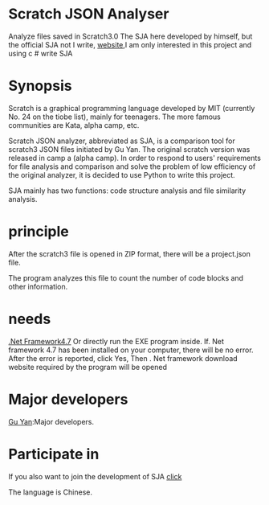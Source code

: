 # Scratch JSON Analyser
Analyze files saved in Scratch3.0
The SJA here developed by himself, but the official SJA not I write, [website](https://gitee.com/gitkunkun/SJA),I am only interested in this project and using c # write SJA

# Synopsis
Scratch is a graphical programming language developed by MIT (currently No. 24 on the tiobe list), mainly for teenagers. The more famous communities are Kata, alpha camp, etc.

Scratch JSON analyzer, abbreviated as SJA, is a comparison tool for scratch3 JSON files initiated by Gu Yan. The original scratch version was released in camp a (alpha camp). In order to respond to users' requirements for file analysis and comparison and solve the problem of low efficiency of the original analyzer, it is decided to use Python to write this project.

SJA mainly has two functions: code structure analysis and file similarity analysis.

# principle
After the scratch3 file is opened in ZIP format, there will be a project.json file.

The program analyzes this file to count the number of code blocks and other information.

#  needs
[.Net Framework4.7](https://dotnet.microsoft.com/)
Or directly run the EXE program inside. If. Net framework 4.7 has been installed on your computer, there will be no error. After the error is reported, click Yes, Then . Net framework download website required by the program will be opened

# Major developers
[Gu Yan](https://gitee.com/guyanalone):Major developers.

# Participate in
If you also want to join the development of SJA [click](https://www.wenjuan.design/s/UZBZJv1mI3/)

The language is Chinese.

